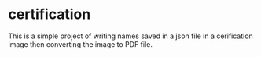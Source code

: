 # certification
This is a simple project of writing names saved in a json file in a cerification image then converting the image to PDF file.

